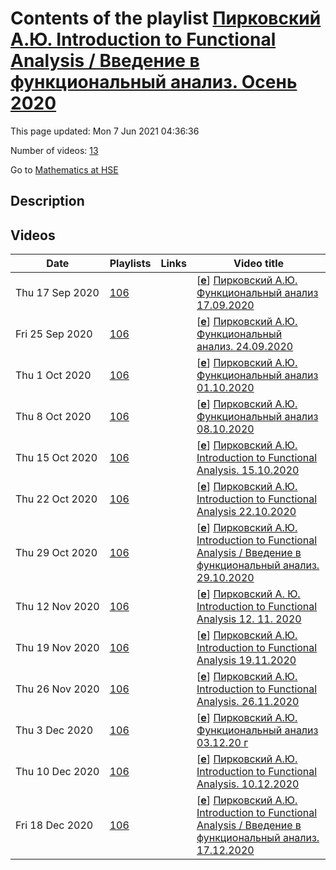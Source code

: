 # Contents of the playlist [Пирковский А.Ю. Introduction to Functional Analysis / Введение в функциональный анализ. Осень 2020](https://www.youtube.com/playlist?list=PLq3E5oubNNoDo_hwwK0q9O-wp_NqqHqj_)

This page updated: Mon 7 Jun 2021 04:36:36

Number of videos: [13](#videos)

Go to [Mathematics at HSE](../README.md)

## Description



## Videos

|Date|Playlists|Links|Video title|
|---|---|---|---|
| Thu&nbsp;17&nbsp;Sep&nbsp;2020 | [106](../playlists/106 "Пирковский А.Ю. Introduction to Functional Analysis / Введение в функциональный анализ. Осень 2020") |  | [[**e**](https://studio.youtube.com/video/WA4JIfl1plQ/edit "Edit")] [Пирковский А.Ю. Функциональный анализ 17.09.2020](https://www.youtube.com/watch?v=WA4JIfl1plQ&list=PLq3E5oubNNoDo_hwwK0q9O-wp_NqqHqj_) |
| Fri&nbsp;25&nbsp;Sep&nbsp;2020 | [106](../playlists/106 "Пирковский А.Ю. Introduction to Functional Analysis / Введение в функциональный анализ. Осень 2020") |  | [[**e**](https://studio.youtube.com/video/j3HZjWMzK64/edit "Edit")] [Пирковский А.Ю. Функциональный анализ. 24.09.2020](https://www.youtube.com/watch?v=j3HZjWMzK64&list=PLq3E5oubNNoDo_hwwK0q9O-wp_NqqHqj_) |
| Thu&nbsp;1&nbsp;Oct&nbsp;2020 | [106](../playlists/106 "Пирковский А.Ю. Introduction to Functional Analysis / Введение в функциональный анализ. Осень 2020") |  | [[**e**](https://studio.youtube.com/video/zYtfDr-vHzY/edit "Edit")] [Пирковский А.Ю. Функциональный анализ 01.10.2020](https://www.youtube.com/watch?v=zYtfDr-vHzY&list=PLq3E5oubNNoDo_hwwK0q9O-wp_NqqHqj_) |
| Thu&nbsp;8&nbsp;Oct&nbsp;2020 | [106](../playlists/106 "Пирковский А.Ю. Introduction to Functional Analysis / Введение в функциональный анализ. Осень 2020") |  | [[**e**](https://studio.youtube.com/video/8H6g__mPil8/edit "Edit")] [Пирковский А.Ю. Функциональный анализ 08.10.2020](https://www.youtube.com/watch?v=8H6g__mPil8&list=PLq3E5oubNNoDo_hwwK0q9O-wp_NqqHqj_) |
| Thu&nbsp;15&nbsp;Oct&nbsp;2020 | [106](../playlists/106 "Пирковский А.Ю. Introduction to Functional Analysis / Введение в функциональный анализ. Осень 2020") |  | [[**e**](https://studio.youtube.com/video/YPpXvs93PGI/edit "Edit")] [Пирковский А.Ю. Introduction to Functional Analysis. 15.10.2020](https://www.youtube.com/watch?v=YPpXvs93PGI&list=PLq3E5oubNNoDo_hwwK0q9O-wp_NqqHqj_) |
| Thu&nbsp;22&nbsp;Oct&nbsp;2020 | [106](../playlists/106 "Пирковский А.Ю. Introduction to Functional Analysis / Введение в функциональный анализ. Осень 2020") |  | [[**e**](https://studio.youtube.com/video/XSciqVJsnvw/edit "Edit")] [Пирковский А.Ю. Introduction to Functional Analysis 22.10.2020](https://www.youtube.com/watch?v=XSciqVJsnvw&list=PLq3E5oubNNoDo_hwwK0q9O-wp_NqqHqj_) |
| Thu&nbsp;29&nbsp;Oct&nbsp;2020 | [106](../playlists/106 "Пирковский А.Ю. Introduction to Functional Analysis / Введение в функциональный анализ. Осень 2020") |  | [[**e**](https://studio.youtube.com/video/27kycTLNepI/edit "Edit")] [Пирковский А.Ю. Introduction to Functional Analysis / Введение в функциональный анализ. 29.10.2020](https://www.youtube.com/watch?v=27kycTLNepI&list=PLq3E5oubNNoDo_hwwK0q9O-wp_NqqHqj_) |
| Thu&nbsp;12&nbsp;Nov&nbsp;2020 | [106](../playlists/106 "Пирковский А.Ю. Introduction to Functional Analysis / Введение в функциональный анализ. Осень 2020") |  | [[**e**](https://studio.youtube.com/video/CNqRaTB-w2U/edit "Edit")] [Пирковский А. Ю.  Introduction to Functional Analysis 12. 11. 2020](https://www.youtube.com/watch?v=CNqRaTB-w2U&list=PLq3E5oubNNoDo_hwwK0q9O-wp_NqqHqj_) |
| Thu&nbsp;19&nbsp;Nov&nbsp;2020 | [106](../playlists/106 "Пирковский А.Ю. Introduction to Functional Analysis / Введение в функциональный анализ. Осень 2020") |  | [[**e**](https://studio.youtube.com/video/FLqM-Zprqp0/edit "Edit")] [Пирковский А.Ю. Introduction to Functional Analysis 19.11.2020](https://www.youtube.com/watch?v=FLqM-Zprqp0&list=PLq3E5oubNNoDo_hwwK0q9O-wp_NqqHqj_) |
| Thu&nbsp;26&nbsp;Nov&nbsp;2020 | [106](../playlists/106 "Пирковский А.Ю. Introduction to Functional Analysis / Введение в функциональный анализ. Осень 2020") |  | [[**e**](https://studio.youtube.com/video/yv3g1umrwbM/edit "Edit")] [Пирковский А.Ю. Introduction to Functional Analysis. 26.11.2020](https://www.youtube.com/watch?v=yv3g1umrwbM&list=PLq3E5oubNNoDo_hwwK0q9O-wp_NqqHqj_) |
| Thu&nbsp;3&nbsp;Dec&nbsp;2020 | [106](../playlists/106 "Пирковский А.Ю. Introduction to Functional Analysis / Введение в функциональный анализ. Осень 2020") |  | [[**e**](https://studio.youtube.com/video/X0TBfguT6ZM/edit "Edit")] [Пирковский А.Ю. Функциональный анализ 03.12.20 г](https://www.youtube.com/watch?v=X0TBfguT6ZM&list=PLq3E5oubNNoDo_hwwK0q9O-wp_NqqHqj_) |
| Thu&nbsp;10&nbsp;Dec&nbsp;2020 | [106](../playlists/106 "Пирковский А.Ю. Introduction to Functional Analysis / Введение в функциональный анализ. Осень 2020") |  | [[**e**](https://studio.youtube.com/video/sL8zt9wsy_Q/edit "Edit")] [Пирковский А.Ю. Introduction to Functional Analysis. 10.12.2020](https://www.youtube.com/watch?v=sL8zt9wsy_Q&list=PLq3E5oubNNoDo_hwwK0q9O-wp_NqqHqj_) |
| Fri&nbsp;18&nbsp;Dec&nbsp;2020 | [106](../playlists/106 "Пирковский А.Ю. Introduction to Functional Analysis / Введение в функциональный анализ. Осень 2020") |  | [[**e**](https://studio.youtube.com/video/hInEjcTOdFs/edit "Edit")] [Пирковский А.Ю. Introduction to Functional Analysis / Введение в функциональный анализ. 17.12.2020](https://www.youtube.com/watch?v=hInEjcTOdFs&list=PLq3E5oubNNoDo_hwwK0q9O-wp_NqqHqj_) |

